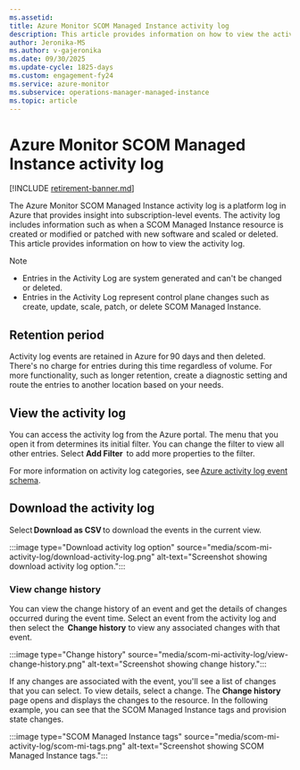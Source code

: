 ```yaml
---
ms.assetid: 
title: Azure Monitor SCOM Managed Instance activity log 
description: This article provides information on how to view the activity log.
author: Jeronika-MS
ms.author: v-gajeronika
ms.date: 09/30/2025
ms.update-cycle: 1825-days
ms.custom: engagement-fy24
ms.service: azure-monitor
ms.subservice: operations-manager-managed-instance
ms.topic: article
---
```


# Azure Monitor SCOM Managed Instance activity log 

[!INCLUDE [retirement-banner.md](includes/retirement-banner.md)]

The Azure Monitor SCOM Managed Instance activity log is a platform log in Azure that provides insight into subscription-level events. The activity log includes information such as when a SCOM Managed Instance resource is created or modified or patched with new software and scaled or deleted. This article provides information on how to view the activity log.

>[!Note]
>- Entries in the Activity Log are system generated and can't be changed or deleted. 
>- Entries in the Activity Log represent control plane changes such as create, update, scale, patch, or delete SCOM Managed Instance.

## Retention period 

Activity log events are retained in Azure for 90 days and then deleted. There's no charge for entries during this time regardless of volume. For more functionality, such as longer retention, create a diagnostic setting and route the entries to another location based on your needs.  

## View the activity log 

You can access the activity log from the Azure portal. The menu that you open it from determines its initial filter. You can change the filter to view all other entries. Select **Add Filter**  to add more properties to the filter. 

For more information on activity log categories, see [Azure activity log event schema](/azure/azure-monitor/essentials/activity-log-schema#categories).

## Download the activity log 

Select **Download as CSV** to download the events in the current view. 

:::image type="Download activity log option" source="media/scom-mi-activity-log/download-activity-log.png" alt-text="Screenshot showing download activity log option.":::

### View change history 

You can view the change history of an event and get the details of changes occurred during the event time. Select an event from the activity log and then select the  **Change history**  to view any associated changes with that event.

:::image type="Change history" source="media/scom-mi-activity-log/view-change-history.png" alt-text="Screenshot showing change history.":::

If any changes are associated with the event, you'll see a list of changes that you can select. To view details, select a change. The  **Change history** page opens and displays the changes to the resource. In the following example, you can see that the SCOM Managed Instance tags and provision state changes. 

:::image type="SCOM Managed Instance tags" source="media/scom-mi-activity-log/scom-mi-tags.png" alt-text="Screenshot showing SCOM Managed Instance tags."::: 
